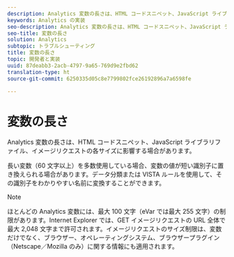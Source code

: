 ```yaml
---
description: Analytics 変数の長さは、HTML コードスニペット、JavaScript ライブラリファイル、イメージリクエストの各サイズに影響する場合があります。
keywords: Analytics の実装
seo-description: Analytics 変数の長さは、HTML コードスニペット、JavaScript ライブラリファイル、イメージリクエストの各サイズに影響する場合があります。
seo-title: 変数の長さ
solution: Analytics
subtopic: トラブルシューティング
title: 変数の長さ
topic: 開発者と実装
uuid: 87deabb3-2acb-4797-9a65-769d9e2fbd62
translation-type: ht
source-git-commit: 6250335d05c8e7799802fce26192896a7a6598fe

---
```



# 変数の長さ

Analytics 変数の長さは、HTML コードスニペット、JavaScript ライブラリファイル、イメージリクエストの各サイズに影響する場合があります。

長い変数（60 文字以上）を多数使用している場合、変数の値が短い識別子に置き換えられる場合があります。データ分類または VISTA ルールを使用して、その識別子をわかりやすい名前に変換することができます。

>[!NOTE]
>
>ほとんどの Analytics 変数には、最大 100 文字（eVar では最大 255 文字）の制限があります。Internet Explorer では、GET イメージリクエストの URL 全体で最大 2,048 文字まで許可されます。イメージリクエストのサイズ制限は、変数だけでなく、ブラウザー、オペレーティングシステム、ブラウザープラグイン（Netscape／Mozilla のみ）に関する情報にも適用されます。

